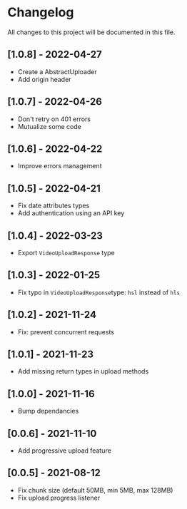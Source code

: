 # Changelog
All changes to this project will be documented in this file.

## [1.0.8] - 2022-04-27
- Create a AbstractUploader
- Add origin header

## [1.0.7] - 2022-04-26
- Don't retry on 401 errors
- Mutualize some code
  
## [1.0.6] - 2022-04-22
- Improve errors management

## [1.0.5] - 2022-04-21
- Fix date attributes types
- Add authentication using an API key

## [1.0.4] - 2022-03-23
- Export `VideoUploadResponse` type

## [1.0.3] - 2022-01-25
- Fix typo in `VideoUploadResponse`type: `hsl` instead of `hls`
  
## [1.0.2] - 2021-11-24
- Fix: prevent concurrent requests
  
## [1.0.1] - 2021-11-23
- Add missing return types in upload methods
  
## [1.0.0] - 2021-11-16
- Bump dependancies
  
## [0.0.6] - 2021-11-10
- Add progressive upload feature

## [0.0.5] - 2021-08-12
- Fix chunk size (default 50MB, min 5MB, max 128MB)
- Fix upload progress listener
